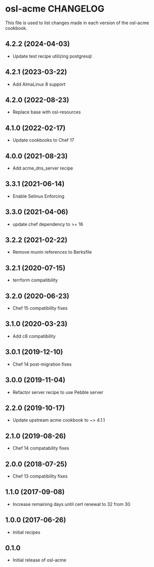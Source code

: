 osl-acme CHANGELOG
==================
This file is used to list changes made in each version of the
osl-acme cookbook.

4.2.2 (2024-04-03)
------------------
- Update test recipe utilizing postgresql

4.2.1 (2023-03-22)
------------------
- Add AlmaLinux 8 support

4.2.0 (2022-08-23)
------------------
- Replace base with osl-resources

4.1.0 (2022-02-17)
------------------
- Update cookbooks to Chef 17

4.0.0 (2021-08-23)
------------------
- Add acme_dns_server recipe

3.3.1 (2021-06-14)
------------------
- Enable Selinux Enforcing

3.3.0 (2021-04-06)
------------------
- update chef dependency to >= 16

3.2.2 (2021-02-22)
------------------
- Remove munin references to Berksfile

3.2.1 (2020-07-15)
------------------
- terrform compatibility

3.2.0 (2020-06-23)
------------------
- Chef 15 compatibility fixes

3.1.0 (2020-03-23)
------------------
- Add c8 compatibility 

3.0.1 (2019-12-10)
------------------
- Chef 14 post-migration fixes

3.0.0 (2019-11-04)
------------------
- Refactor server recipe to use Pebble server

2.2.0 (2019-10-17)
------------------
- Update upstream acme cookbook to ~> 4.1.1

2.1.0 (2019-08-26)
------------------
- Chef 14 compatability fixes

2.0.0 (2018-07-25)
------------------
- Chef 13 compatibility fixes

1.1.0 (2017-09-08)
------------------
- Increase remaining days until cert renewal to 32 from 30

1.0.0 (2017-06-26)
------------------
- Initial recipes

0.1.0
-----
- Initial release of osl-acme


